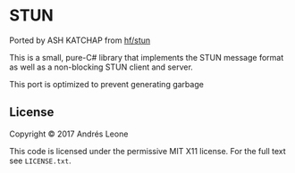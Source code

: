 STUN
====
Ported by ASH KATCHAP from [hf/stun](https://github.com/hf/stun)

This is a small, pure-C# library that implements the STUN message format as
well as a non-blocking STUN client and server.

This port is optimized to prevent generating garbage

## License

Copyright &copy; 2017 Andrés Leone

This code is licensed under the permissive MIT X11 license. For the full text
see `LICENSE.txt`.

